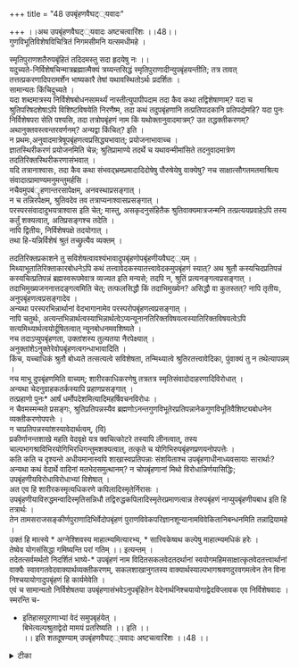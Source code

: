 +++
title = "48 उपबृंहणवैघट््यवादः"

+++
।।अथ उपबृंहणवैघट््यवादः अष्टचत्वारिंशः ।।48।।  
गुणविभूतिविशेषविचित्रितं निगमसीमनि यत्समधीमहे ।  
  
स्मृतिपुराणशतैरुपबृंहितं तदिदमस्तु सदा हृदयेषु नः ।।  
यदुच्यते-निर्विशेषचिन्मात्रब्रह्मात्मैक्यं त्रय्यन्तसिद्धं स्मृतिपुराणादीन्युपबृंहयन्तीति; तत्र तावत् तत्तत्प्रकरणादिपरामर्शेन भाष्यकारै तेषां यथावस्थितोऽर्थः प्रदर्शितः ।  
 सामान्यतः किंचिदुच्यते ।  
 यदा शब्दमात्रस्य निर्विशेषबोधनसामर्थ्यं नास्तीत्युपापीपदाम तदा कैव कथा तद्विशेषाणाम्? यदा च श्रुतिपरिषदशेषाऽपि विशिष्टविषयेति निरणैष्म, तदा कथं तदुपबृंहणानि तत्प्रतिपादकानि प्रतिपद्येमहि? यदा पुनः निर्विशेषपरा सेति पश्यसि, तदा तत्रोपबृंहणं नाम किं यथोक्तानुवादमात्रम्? उत तद्धक्तीकरणम्? अथानुक्तवस्त्वन्तरवर्णनम्? अन्यद्वा किंचित्? इति ।  
 न प्रथमः,अनुवादमात्रेषूपबृंहणत्वप्रसिद्ध्यभावात्; प्रयोजनाभावाच्च ।  
 ज्ञातस्थिरीकरणं प्रयोजनमिति चेन्न; श्रुतिप्रामाण्ये तदर्थे च यथावन्मीमांसिते तदनुवादमात्रेण तदतिरिक्तस्थिरीकरणासंभवात् ।  
 यदि तत्रानाश्वासः, तदा कैव कथा संभवद्भ्रमप्रमादादिदोषेषु पौरुषेयेषु वाक्येषु? नच साक्षात्सौगतमतमाश्रित्य संवादात्प्रामाण्यमनुमन्तुमर्हसि ।  
 नचैवमुपबंृहणान्तरसापेक्षम्, अनवस्थाप्रसङ्गात् ।  
 न च तन्निरपेक्षम्, श्रुतिवदेव तव तत्राप्यनाश्वासप्रसङ्गात् ।  
 परस्परसंवादादुभयत्राश्वास इति चेत्; मास्तु, असकृदनुसंहितैक श्रुतिवाक्यमात्रजन्मनि तत्प्रत्ययप्रवाहेऽपि तस्य कर्तुं शक्यत्वात्, अतिप्रसङ्गश्च तदेति ।  
 नापि द्वितीयः, निर्विशेषपक्षे तदयोगात् ।  
 तथा हि-यन्निर्विशेषं श्रुतं तच्छ्रुत्यैव व्यक्तम् ।  
   
तदतिरिक्तप्रकाशने तु सविशेषत्वावश्यंभावादुपबृंहणोपबृंहणीयवैघट््यम् ।  
 मिथ्याभूतातिरिक्ताकारबोधनेऽपि कथं तत्त्वावेदकस्यातत्त्वावेदकमुपबृंहणं स्यात्? अथ श्रुतौ कस्यचिदप्रतिपन्नं कस्यचित्प्रतिपन्नं ब्रह्मस्वरूपमेवात्र व्यज्यत इति मन्यसे; तदपि न, श्रुतिं प्रत्यनङ्गत्वप्रसङ्गात् ।  
 तदाभिमुख्यजननात्तदङ्गत्वमिति चेत्; तत्फलसिद्धौ किं तदाभिमुख्येन? असिद्धौ वा कुतस्तत्? नापि तृतीयः, अनुपबृंहणत्वप्रसङ्गादेव ।  
 अन्यथा परस्परभिन्नार्थानां वेदभागानामेव परस्परोपबृंहणत्वप्रसङ्गात् ।  
 नापि चतुर्थः, अत्यन्तभिन्नार्थत्वस्याभिन्नार्थत्वेऽप्यन्यूनानतिरिक्तविषयत्वस्यातिरिक्तविषयत्वेऽपि सत्यमिथ्यार्थत्वयोर्दूषितत्वात् न्यूनबोधनमवशिष्यते ।  
 नच तदाऽप्युपबृंहणता, उक्तांशस्य तुल्यतया नैरपेक्ष्यात् ।  
 अनुक्तांशेऽनुक्तेरेवोपबृंहणत्वगन्धाभावादिति ।  
 किंच, यच्चाधिकं श्रुतौ बोध्यते तत्सत्यत्वे सविशेषता, तन्मिथ्यात्वे श्रुतिरतत्त्वावेदिका, पुंवाक्यं तु न तथेत्यापन्नम् ।  
 नच माभू दुपबृंहणमिति वाच्यम्; शारीरकाधिकरणेषु तत्रतत्र स्मृतिसंवादोदाहरणादिविरोधात् ।  
 अन्यथा चेदनुग्राहकतर्कस्यापि प्रहाणप्रसङ्गात् ।  
 तत्प्रहाणो पुनः* आर्षं धर्मोपदेशमित्यादिमहर्षिवचनविरोधः ।  
 न चैवमस्मन्मते प्रसङ्गः, श्रुतिप्रतिपन्नस्यैव ब्रह्मणोऽनन्तगुणविभूतेरप्रतिपन्नानेकगुणविभूतिवैशिष्ट्यबोधनेन व्यक्तीकरणोपपत्तेः ।  
 न चाप्रतिपन्नस्यांशस्यावेदार्थत्वम्, (वि)   
प्रकीर्णानन्तशाखे महति वेदवृक्षे यत्र क्वचित्कोटरे तस्यापि लीनत्वात्, तस्य चाल्पभागश्राविभिरयोगिभिरधिगन्तुमशक्यत्वात्, तत्कृते च योगिभिरुपबृंहणप्रणयनोपपत्तेः ।  
 कति कति च दृश्यन्ते अधीयमानास्वपि शाखास्वप्रतिपन्नाः संशयिताश्च उपबृंहणाधीनाध्यवसायाः सारार्थाः? अन्यथा कथं वेदार्थे वादिनां मतभेदसमुत्थानम्? न चोपबृंहणानां मिथो विरोधान्निर्णयासिद्धिः; उपबृंहणीयविरोधाविरोधाभ्यां विशेषात् ।  
 अत एव हि शारीरकस्मृत्यधिकरणे कपिलादिस्मृतेर्निरासः ।  
 उपबृंहणीयाविरुद्धमन्वादिस्मृतिसन्निधौ तद्विरुद्धकपिलादिस्मृतेरप्रमाणत्वान्न तेरुपबृंहणं नाप्युपबृंहणीयबाध इति हि तत्रार्थः ।  
 तेन तामसराजसङ्कीर्णपुराणादिभिर्वेदोपबृंहणं पुराणविवेकपरिज्ञानशून्यानामविवेकितानिबन्धनमिति तन्नाद्रियामहे ।  
 उक्तं हि मात्स्ये * अग्नेश्शिवस्य माहात्म्यमित्यारभ्य, * सात्त्विकेष्वथ कल्पेषु माहात्म्यमधिकं हरेः ।  
 तेष्वेव योगसंसिद्धा गमिष्यन्ति परां गतिम् ।। इत्यन्तम् ।  
 तदेतत्सर्वमर्थतो निदर्शितं भाष्ये-* उपबृंहणं नाम विदितसकलवेदतदर्थानां स्वयोगमहिमसाक्षात्कृतवेदतत्त्वार्थानां वाक्यैः स्वावगतवेदवाक्यार्थव्यक्तीकरणम्, सकलशाखानुगतस्य वाक्यार्थस्याल्पभागश्रवणदुरवगमत्वेन तेन विना निश्चयायोगादुपबृंहणं हि कार्यमेवेति ।  
 एवं च सामान्यतो निर्विशेषतया उपबृंहणासंभवेऽनुपबृंहितेन वेदेनार्थनिश्चयायोगाद्वेदविप्लावक एव निर्विशेषवादः ।  
 स्मरन्ति च-  
* इतिहासपुराणाभ्यां वेदं समुपबृहंयेत् ।  
 बिभेत्यल्पश्रुताद्वेदो मामयं प्रतरिष्यति ।। इति ।।  
।। इति शतदूषण्याम् उपबृंहणवैघट््यवादः अष्टचत्वारिंशः ।।48 ।।

<details><summary>टीका</summary>

स्मृतिपुराणादीनामपि विशिष्टविषयत्वेन निर्विशेषविषयत्वाभावाद्विकल्पस्याप्रामाण्ये तेषामुपबृम्हकत्वं न स्यादिति हेतुमद्भाव सङ्गत्यावादाथ1 संगृह्णातिः - गुणविभूतीति । अनेनामुक्तविशेषैस्सहावगतार्थव्यक्तीकरणमुपबृह्मणमिति परमते तद्वैघट्यमिति सूच्यते । अनेन वादार्थोऽपि सङ्गृहीतः । निगमसीमानि - वेदान्त इत्यर्थः । प्रकरणादिविरोधान्निर्विशेषोपबृम्हकत्वमिति भावः । भाष्यकारग्रहणेन प्रकरणादिविरोधस्या विचाल्यत्वं सूचितं । दूषणान्तरमाहः - सामान्यत इति । किमुपबृह्मणानि विशिष्टपराणि निर्विशेषपराणि वेति विकल्प उपबृह्मणीय विरोधात्प्रथमपक्षासम्भवद्वितीयं दूषयतिः - यदा नामेति । किं च किं श्रुतिर्विशिष्टविषया यद्वा निर्विशेषविषया नाद्य इत्याहः - यदा च श्रुतीति । द्वितीयं दूषयतिः - यदा पुनरिति । किमर्थनिश्चयस्थिरीकरणमुतान्यत्किञ्चिन्नाद्यः । तस्य निश्चितप्रामाण्येन मीमांसितेन श्रुतिवाक्येन सिद्धतया अनुवादनैरपेक्ष्यात् । न द्वितीयः अनुवादात्स्थिरीकरणाख्यस्य कस्यचिद्दर्शनादाहः - न श्रुतिप्रामाण्य इत्यादिना । तादृश्यापि श्रुत्यर्थानवधारणे हेतुमाहः - यदि तत्रेति । कैव कथेति । अर्थनिश्चयहेतु पौष्कल्येऽपि श्रुतेरर्थनिश्चायभावे सन्देहहेतौ जागरूके श्रुत्यादि नाऽर्थनिश्चयस्सुतरां न सम्भवतीति भावः । ननु संवादादेव शब्दस्य प्रामाण्यनिश्चयः ततश्चोपबृम्हवादात्प्राक् श्रुतेरर्थनिश्चयाभावादुपबृम्हणाधीनमेवात्रार्थावधारणात्मकं स्थरीकरणमित्यत्राहः - नचेति । साक्षाद्बाह्यत्वप्रच्छादनं विना बौद्धपक्षमाश्रित्यैवं वक्तव्यं नत्नात्वनाश्रित्य ।तथा च संवादेन प्रामाण्य हि बौद्धोवदति तथा वदन् बौद्ध एवस्यादिति भावः । किमुपबृम्हणस्यापि संवादान्तरात्प्रामाण्यं उत तन्निरपेक्षं नाद्य इत्याहः - न चेति । एवमिति । द्वितीये दोषमाहः - न च तन्निरपेक्षमिति । अन्यथा श्रुतेरेव प्रामाण्यस्य वक्तुं शक्यत्वादिति भावः । किं संवादिवचनान्तरप्रामाण्यनिश्चयाधीनः आश्वासः किं वा संवादमात्राधीनः नाद्यः अन्योन्याश्रयप्रसङ्गादित्यभिप्रेत्य द्वितीयदोषमाहः - असकृदनुसंहितेति । तस्येति । आश्वासस्येत्यर्थः । बाह्यागमानामपि परस्परसंवादात्प्रामाण्यप्रसङ्ग इत्याहः - अतिप्रसङ्गश्चेति । निश्चयमात्रं व्यक्तीकरणमुत प्रतिपन्नाद्विसेषाकारनिर्णयः आद्ये दोषमाहः - यन्निर्विशेषमिति । द्वितीयेऽपि तदतिरिक्ताकारः किं सत्यः उत मिथ्या आद्य आह तदतिरिक्तेति । निर्विशेषविषयत्व मुपबृम्हणीयस्येति भावः । द्वितीयआहः मिथ्या भूतेति । श्रुत्यनर्हाणां ततो ब्रह्मस्वरूपप्रतिपत्त्य सम्भवादत्रोपबृम्हणे न ब्रह्मस्वरूपनिर्णयो भवतीति प्रयोजनमिति शङ्कतेः - अथेति । श्रुत्याप्रतिपन्नेर्थे विशेषबोधनेन वा श्रुतौ संशयिनार्थ व्यक्तीकरणादिना वाश्रुत्युपकारस्योप बृम्हणत्वं स्यान्नतु स्वातन्त्र्येण किंञ्चित्प्रतिबोधकत्वमात्रेणेत्याहः - तदपि नेत्यादिना । तदाभिमुख्य जननादिति । स्वमूलभूत श्रुतौ प्रवर्तनेनेत्यर्थः । तन्मूलेति । श्रुत्यासम्भवत्फलस्यार्थाभावधारणस्यपबृम्हणादेव सिद्धेस्तत्र वृत्त्यावात्तेनापि न तदन्त्वमिति भावः । सिद्धादिति । तदभिमुख्ययेत्यर्थः । उपबृम्हणावधारितार्थत्व सोपादेयत्व बुद्धयाहि तत्प्रतिपादक श्रुतौ तन्मूलूभूतायां प्रवृत्तिः स्यादिति भावः । अनुक्तवस्त्वन्तर मात्रवर्णनिमिति तृतीयः पक्षः । तं दूषयतिः नापि तृतीय इति । उपबृम्हणत्वप्रसङ्गादिति । ननु समानार्थानां शाखान्तरस्थानां वाक्यानां परस्परोपबृम्हणत्वाभाववद्भिन्नार्थानामप्युपबृम्हणत्वं न स्यादिति चेन्न समानार्थनामुपबृम्हणत्व पक्षे तत्वेऽपि विरोधाभावात्तदुपबृम्हणत्वमस्तु वा वा मा वादि प्रसङ्गइत्यत्रातात्पर्यम् । नापि चतुर्थ इति । अस्तूपबृम्हणत्वं यत्किञ्चित्तथाप्यपबृम्हणत्वेनाभिमतमुपबृम्हणीयेनात्यन्तभिन्नार्थमभिन्नाथ1 वा अभिन्नार्थत्वे व्यतिरिक्तविषयं न वा अतिरिक्तविषयत्वेऽपि सत्यविषयं मिथ्याविषये वा अतिरिक्तविषयत्वा भावेऽपि अन्यूनविषयं न्यूनविषयं वा तत्रोक्त विधया पक्षान्तरेषूपबृम्हणत्वस्य त्वयावक्तुं मशक्यत्वाच्चरमः पक्षः परिशिष्यते । तत्राप्युपबृम्हणत्वं न सम्भवति । तथा हि स्मृत्यादिकं प्रतिपाद्यं स्मृत्यथा1शमुपबृम्हथति उत स्वाप्रतिपाद्यं स्मृत्यथा1शं । नाद्यः यथा स्वोक्तांशो यथा श्रुत्याप्रतिपाद्यते तथेव स्वेनापि प्रतिपाद्यमानो दृश्यते नत्वाकारविशेषणेति तस्य स्व नैरपेक्ष्यात् न द्वितीयः तदंशस्य स्वाविषयत्वादित्यर्थः । यच्चाधिकमिति । उपब्रह्मणस्य न्यूनविषयतया श्रुतेरधिकविषयत्वस्या वश्यकत्वादिति भावः । इयताग्रन्थेन परोक्तयाऽनूद्य दूषितमिदानीं यदिकश्चिदुप बृम्हणं क्वाप्यनपेक्षितमिति बूयात्तमपि प्रसङ्गाद्दूषयतिः - यदि कः पुनरिति । शारिरकाधिकरणेष्विति । स्मर्यते च स्मृतेश्च "नान्यस्मृत्यनवकाशप्रसङ्गादि (ब्र.सू.2.1.1)त्यादिभिरित्यर्थः । अन्यथा चेदिति । उपबृम्हणापेक्षा नास्ति नचेच्छ्रुत्येनुग्राहकतया प्रसिद्धयोस्तर्कोपबृम्हणयोरन्यतरस्य त्यागे तर्कोऽपि त्याज्य स्यादित्यर्थः । इष्टापत्तिं परिहरतिः - तत्प्रमाणइति । ननु भवतामपि स्मृतिर्नश्रुति प्रतिपन्नांशस्योपबृम्हणं तदंशे भवदुक्त न्यायेन वैयर्थ्यात् । न च श्रुति प्रतिपन्नांशे । तथा सति तदंशे श्रुतिमूलत्वाभावेनाप्रामाण्यप्रसङ्गात्तस्मादुप - बृम्हणांनुपपत्तिस्तुत्येत्याशङ्क्य परिहरतिः - नचैवमिति । प्रकीर्णेति । अधीयमानश्रुत्यर्थस्यश्रुत्यन्तरप्रतिपाद्य विशेषैस्सह प्रतिपादनमुपबृम्हणमिति भावः । तत्कृते - अल्पभागाध्येतृ पुरुषान् प्रतीत्यर्थः ।उपबृम्हणप्रणयनोपपत्तेरिति । नन्वत्ररथं समासः । उभयप्राप्तौ कर्मणी ( )ति षष््यां सत्यां कर्मणि चेति समासनिषेधादिति चेदुच्यते शेषत्वविवक्षायां षष्ठी समासश्च । नन्वेवं सति कतृकर्मोभ्य सम्बन्धाभावादुभयप्राप्ताविति नियमाभावात्कर्तृकर्मणोः कृतीति कर्तरिषष्ठी प्रसङ्गेन योगिभिरितिनिर्देशानुपपत्तेरिति चेदुभयप्राप्तौ कर्मणीत्यस्योभयस्मिन् कारके विवक्षिते कर्मण्येव षष्ठीति नैवमर्थः ।। येन कर्तृकर्मविवक्षायां कर्मण्येव नियमात्तद्विवक्षायाश्शेषत्व विवक्षायामभावान्नियमा प्रवृत्त्याकर्त षष्ठीप्रसक्तिस्यात्किन्तु यत्र कर्तारं कर्मच विवक्षित्वा षष्ठी प्रापयितुं शक्यते तत्र कर्तृ विवक्षायां षष्ठी न स्यादिति । इदमेव व्याप्तिग्रहणस्य प्रयोजनं । अत्र यद्यपि कर्तकारकंविवक्षित न कर्मकारकं तथाप्युभयविवक्षार्हता नास्तीति नियमप्रवृत्त्या तृतीयोपपत्तिः । कर्मकारकं त्वविवक्षितमिति कृत्वानात्रानेन षष्ठीनापि समासनिषेधः । शेषार्थस्तु विवक्षित इति तदाश्रया षष्ठी समासश्चा ननु तर्ह्युभय विवक्षा योग्यतामात्रमथशब्दनुशासनमित्यत्राप्यस्तीति तत्रत्य कैयटविरोधः । तत्रह्याचार्यस्यकर्तुः प्रयोजनाभावादनुपादानं नोभयप्राप्तौ कर्मणीति कर्मणि षष्ठीति दृश्यत इति चेन्न । यत्र कर्तृ कर्मणोरूभयोरपि तात्पर्यविषयत्वं तदेवोभयप्राप्तिशब्देन विवक्षितमाचार्यस्य कर्तुः प्रयोजनाभावादनुपादानाच्च तात्पर्यविषयत्वाभावान्नोभयप्राप्तिरित्येव कैयट तात्पर्यात् । अन्यथा येनादर्शनमिति प्रयोगानुपपत्तेः । येनादर्शनमित्यत्रात्मन इति व्याख्यतत्वात्तत्र तात्पर्यमवगम्यते । योगिभिरुपबृम्हणप्रणयिनोपपत्तेरित्यत्र कर्तृकर्मोभयसम्बन्धस्यापि स्वरूपेण तात्पर्यविषयत्वादस्युभयप्राप्तिः । इयानेव विशेषः । येनादर्शनमित्यत्र कर्मस्वरूपं तस्य कारकत्वं मित्युभयं च न शब्दतः प्रतिपाद्यते । प्रकृते तु वस्तुतः कर्मभूतमुपबृम्हणस्वरूपं शब्दत उपादीयते । कर्मकारकत्वन्तु शब्दतो न प्रतिपाद्यते । किन्तु शेषविवक्षायां सम्बन्धमात्रं प्रतिपाद्यत इति । कर्मकारकस्य तात्पर्यविषयत्वं तूभयत्रा विशिष्टम् । यत्तु पदमञ्जया1 "यदोभयप्राप्ताविति नियमेन कर्तरि तृतीया तदा कर्मणिचेति निषेधत्पाणिनिना सूत्रकृतिः आचार्येण शब्दानुशासनमित्यसाधु समास'' इति तदपि यदा कर्मणि षष्ठी तदा न साधुरित्यभिप्रायं । शेषे षष्ठ्यां तु साधुरेव । तत्रैव प्राप्तिग्रहणात्प्राप्तिमात्रे नियमइति कर्मणोऽप्रयोगेऽपि कर्तरितृतीया भवति । यथान्तर्घौ येनादर्शनमिच्छतीति । कर्मापि यदा शेषत्वेन विवक्ष्यते तदा तत्रापि शेषषष्ठी भवत्येव । तथा च कर्मणि चेति समास निषेधाभवादेवं जातीयक प्रयोगो निरवद्य एव । ननूपबृम्हणापेक्षायां श्रुत्यानिर्णयो न सिध्येत्तेषां परस्परविरोधादन्यतरपरित्यागे नियमकाभावादित्याशङ्क्य निराकरोतिः - न चोपबृह्मणानामिति । अत एवेति । स्मृत्यनवकाश दोषप्रसङ्गादिति चेन्नान्यस्मृत्यनवकाश दोष प्रसङ्गादि()त्यर्थः । एतेनेति । उपबृम्हणीयाविरुद्ध सन्निधौ तद्विरुद्धैर्नोपबृम्हणीत्यनेन तामसादीनां वेदविरुद्धत्वादिति भावः । उक्तंहीति । पुराणविभागो वेदाविरुद्धसात्विक पुराणैरेव वेदोपबृह्मणं चेति शेषः । अग्नेश्शिवस्य माहात्म्यं तामसेषु प्रकीर्तितः । राजसेषु तु कल्पेषु अधिकं ब्रह्मणो विदु ( )रित्यादिभिर्विभाग उक्तः । "तेष्वेव योग सिद्धा( ) इत्यादिना सात्विकैरेवोपबृह्मणं चोक्तं । ननु भाष्ये किमथ1 नोक्तमित्यत्राहः - तदेतत्सर्वमिति । उपसंहरतिः - एवं चेति । निर्विशेषवादस्य वेदविप्लवाकत्वे स्मृति संवादयतिः - स्मरन्ति चेति ।
वत्सकुलजलधिकौस्तुभनृसिंहगुरुसुतेन सिंहदेवेन कृतायां शतदूषणी टीकायां अष्टचत्वारिंशो वादस्समाप्तः ।।
</details>

